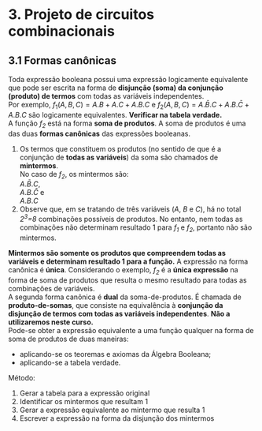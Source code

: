 # 3. Projeto de circuitos combinacionais

## 3.1 Formas canônicas
Toda expressão booleana possui uma expressão logicamente equivalente 
que pode ser escrita na forma de **disjunção (soma) da conjunção (produto) de termos** com todas as variáveis independentes.  
Por exemplo, $f_1(A,B,C)=A.B+A.C+A.B.C$ e $f_2(A,B,C)=A.\bar{B}.C+A.B.\bar{C}+A.B.C$ são logicamente equivalentes. 
**Verificar na tabela verdade.**  
A função *f<sub>2</sub>* está na forma **soma de produtos**. A soma de produtos é uma das duas **formas canônicas** das expressões booleanas.  

1. Os termos que constituem os produtos (no sentido de que é a conjunção de **todas as variáveis**) da soma são chamados de **mintermos**.  
No caso de *f<sub>2</sub>*, os mintermos são:  
$A.\bar{B}.C$,   
$A.B.\bar{C}$ e  
$A.B.C$  
2. Observe que, em se tratando de três variáveis (*A*, *B* e *C*), há no total *2<sup>3</sup>=8* combinações possíveis de produtos.
No entanto, nem todas as combinações não determinam resultado 1 para *f<sub>1</sub>* e *f<sub>2</sub>*, portanto não são mintermos.

**Mintermos são somente os produtos que compreendem todas as variáveis e determinam resultado 1 para a função.**
A expressão na forma canônica é **única**. Considerando o exemplo, *f<sub>2</sub>* é a **única expressão** na forma de soma de produtos 
que resulta o mesmo resultado para todas as combinações de variáveis.  
A segunda forma canônica é **dual** da soma-de-produtos. É chamada de **produto-de-somas**,
que consiste na equivalência à **conjunção da disjunção de termos com todas as variáveis independentes**. **Não a utilizaremos neste curso.**  
Pode-se obter a expressão equivalente a uma função qualquer na forma de soma de produtos de duas maneiras:  
- aplicando-se os teoremas e axiomas da Álgebra Booleana;
- aplicando-se a tabela verdade.  

Método:
1. Gerar a tabela para a expressão original
2. Identificar os mintermos que resultam 1
3. Gerar a expressão equivalente ao mintermo que resulta 1
4. Escrever a expressão na forma da disjunção dos mintermos 









